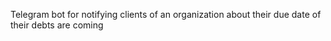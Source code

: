 Telegram bot for notifying clients of an organization about their due date of their debts are coming
